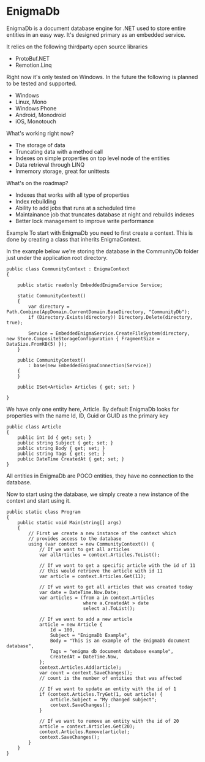 EnigmaDb
========

EnigmaDb is a document database engine for .NET used to store entire entities in an easy way.
It's designed primary as an embedded service.

It relies on the following thirdparty open source libraries
- ProtoBuf.NET
- Remotion.Linq

Right now it's only tested on Windows. In the future the following is planned to be tested and supported.
- Windows
- Linux, Mono
- Windows Phone
- Android, Monodroid
- iOS, Monotouch

What's working right now?
- The storage of data
- Truncating data with a method call
- Indexes on simple properties on top level node of the entities
- Data retrieval through LINQ
- Inmemory storage, great for unittests

What's on the roadmap?
- Indexes that works with all type of properties
- Index rebuilding
- Ability to add jobs that runs at a scheduled time
- Maintainance job that truncates database at night and rebuilds indexes
- Better lock management to improve write performance


Example
To start with EnigmaDb you need to first create a context. This is done by creating a class that inherits EnigmaContext.

In the example below we're storing the database in the CommunityDb folder just under the application root directory.

    public class CommunityContext : EnigmaContext
    {

        public static readonly EmbeddedEnigmaService Service;

        static CommunityContext()
        {
            var directory = Path.Combine(AppDomain.CurrentDomain.BaseDirectory, "CommunityDb");
            if (Directory.Exists(directory)) Directory.Delete(directory, true);

            Service = EmbeddedEnigmaService.CreateFileSystem(directory, new Store.CompositeStorageConfiguration { FragmentSize = DataSize.FromKB(5) });
        }

        public CommunityContext()
            : base(new EmbeddedEnigmaConnection(Service))
        {
        }

        public ISet<Article> Articles { get; set; }

    }

We have only one entity here, Article.
By default EnigmaDb looks for properties with the name Id, ID, Guid or GUID as the primary key

    public class Article
    {
        public int Id { get; set; }
        public string Subject { get; set; }
        public string Body { get; set; }
        public string Tags { get; set; }
        public DateTime CreatedAt { get; set; }
    }

All entities in EnigmaDb are POCO entities, they have no connection to the database.

Now to start using the database, we simply create a new instance of the context and start using it.

    public static class Program
    {
        public static void Main(string[] args)
        {
            // First we create a new instance of the context which
            // provides access to the database
            using (var context = new CommunityContext()) {
                // If we want to get all articles
                var allArticles = context.Articles.ToList();
                
                // If we want to get a specific article with the id of 11
                // this would retrieve the article with id 11
                var article = context.Articles.Get(11);
                
                // If we want to get all articles that was created today
                var date = DateTime.Now.Date;
                var articles = (from a in context.Articles
                                where a.CreatedAt > date
                                select a).ToList();
                
                // If we want to add a new article
                article = new Article {
                    Id = 100,
                    Subject = "EnigmaDb Example",
                    Body = "This is an example of the EnigmaDb document database",
                    Tags = "enigma db document database example",
                    CreatedAt = DateTime.Now,
                };
                context.Articles.Add(article);
                var count = context.SaveChanges();
                // count is the number of entities that was affected
                
                // If we want to update an entity with the id of 1
                if (context.Articles.TryGet(1, out article) {
                    article.Subject = "My changed subject";
                    context.SaveChanges();
                }
                
                // If we want to remove an entity with the id of 20
                article = context.Articles.Get(20);
                context.Articles.Remove(article);
                context.SaveChanges();
            }
        }
    }
